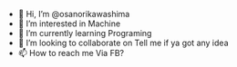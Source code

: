 - 👋 Hi, I’m @osanorikawashima
- 👀 I’m interested in Machine
- 🌱 I’m currently learning Programing
- 💞️ I’m looking to collaborate on Tell me if ya got any idea
- 📫 How to reach me Via FB?

<!---
osanorikawashima/osanorikawashima is a ✨ special ✨ repository because its `README.md` (this file) appears on your GitHub profile.
You can click the Preview link to take a look at your changes.
--->
